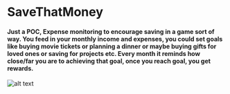 # SaveThatMoney
#### Just a POC, Expense monitoring to encourage saving in a game sort of way. You feed in your monthly income and expenses, you could set goals like buying movie tickets or planning a dinner or maybe buying gifts for loved ones or saving for projects etc. Every month it reminds how close/far you are to achieving that goal, once you reach goal, you get rewards. 
![alt text](https://cdn.pixabay.com/photo/2018/06/03/17/36/save-3451075_960_720.jpg)
